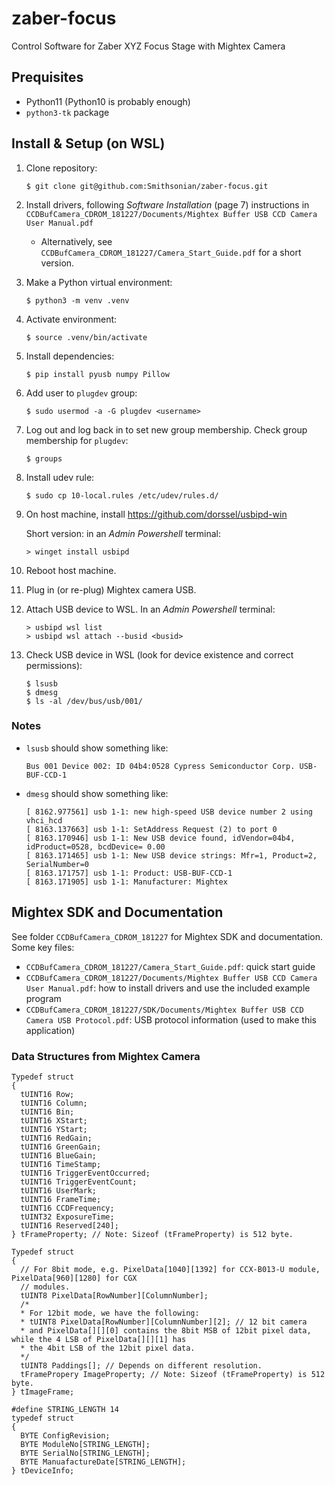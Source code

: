 # zaber-focus
Control Software for Zaber XYZ Focus Stage with Mightex Camera

## Prequisites
* Python11 (Python10 is probably enough)
* `python3-tk` package

## Install & Setup (on WSL)
1. Clone repository:
    ```
    $ git clone git@github.com:Smithsonian/zaber-focus.git
    ```
1. Install drivers, following *Software Installation* (page 7) instructions in `CCDBufCamera_CDROM_181227/Documents/Mightex Buffer USB CCD Camera User Manual.pdf`
    - Alternatively, see `CCDBufCamera_CDROM_181227/Camera_Start_Guide.pdf` for a short version.
1. Make a Python virtual environment:
    ```
    $ python3 -m venv .venv
    ```
1. Activate environment:
    ```
    $ source .venv/bin/activate
    ```
1. Install dependencies:
    ```
    $ pip install pyusb numpy Pillow
    ```
1. Add user to `plugdev` group:
    ```
    $ sudo usermod -a -G plugdev <username>
    ```
1. Log out and log back in to set new group membership. Check group membership for `plugdev`:
    ```
    $ groups
    ```
1. Install udev rule:
    ```
    $ sudo cp 10-local.rules /etc/udev/rules.d/
    ```
1. On host machine, install https://github.com/dorssel/usbipd-win

    Short version: in an *Admin Powershell* terminal:
    ```
    > winget install usbipd
    ```
1. Reboot host machine.
1. Plug in (or re-plug) Mightex camera USB.
1. Attach USB device to WSL. In an *Admin Powershell* terminal:
    ```
    > usbipd wsl list
    > usbipd wsl attach --busid <busid>
1. Check USB device in WSL (look for device existence and correct permissions):
    ```
    $ lsusb
    $ dmesg
    $ ls -al /dev/bus/usb/001/
    ```
### Notes
* `lsusb` should show something like:
    ```
    Bus 001 Device 002: ID 04b4:0528 Cypress Semiconductor Corp. USB-BUF-CCD-1
    ```
* `dmesg` should show something like:
    ```
    [ 8162.977561] usb 1-1: new high-speed USB device number 2 using vhci_hcd
    [ 8163.137663] usb 1-1: SetAddress Request (2) to port 0
    [ 8163.170946] usb 1-1: New USB device found, idVendor=04b4, idProduct=0528, bcdDevice= 0.00
    [ 8163.171465] usb 1-1: New USB device strings: Mfr=1, Product=2, SerialNumber=0
    [ 8163.171757] usb 1-1: Product: USB-BUF-CCD-1
    [ 8163.171905] usb 1-1: Manufacturer: Mightex
    ```

## Mightex SDK and Documentation
See folder `CCDBufCamera_CDROM_181227` for Mightex SDK and documentation. Some key files:
* `CCDBufCamera_CDROM_181227/Camera_Start_Guide.pdf`: quick start guide
* `CCDBufCamera_CDROM_181227/Documents/Mightex Buffer USB CCD Camera User Manual.pdf`: how to install drivers and use the included example program
* `CCDBufCamera_CDROM_181227/SDK/Documents/Mightex Buffer USB CCD Camera USB Protocol.pdf`: USB protocol information (used to make this application)

### Data Structures from Mightex Camera
```
Typedef struct
{
  tUINT16 Row;
  tUINT16 Column;
  tUINT16 Bin;
  tUINT16 XStart;
  tUINT16 YStart;
  tUINT16 RedGain;
  tUINT16 GreenGain;
  tUINT16 BlueGain;
  tUINT16 TimeStamp;
  tUINT16 TriggerEventOccurred;
  tUINT16 TriggerEventCount;
  tUINT16 UserMark;
  tUINT16 FrameTime;
  tUINT16 CCDFrequency;
  tUINT32 ExposureTime;
  tUINT16 Reserved[240];
} tFrameProperty; // Note: Sizeof (tFrameProperty) is 512 byte.
```
```
Typedef struct
{
  // For 8bit mode, e.g. PixelData[1040][1392] for CCX-B013-U module, PixelData[960][1280] for CGX
  // modules.
  tUINT8 PixelData[RowNumber][ColumnNumber];
  /*
  * For 12bit mode, we have the following:
  * tUINT8 PixelData[RowNumber][ColumnNumber][2]; // 12 bit camera
  * and PixelData[][][0] contains the 8bit MSB of 12bit pixel data, while the 4 LSB of PixelData[][][1] has
  * the 4bit LSB of the 12bit pixel data.
  */
  tUINT8 Paddings[]; // Depends on different resolution.
  tFramePropery ImageProperty; // Note: Sizeof (tFrameProperty) is 512 byte.
} tImageFrame;
```
```
#define STRING_LENGTH 14
typedef struct
{
  BYTE ConfigRevision;
  BYTE ModuleNo[STRING_LENGTH];
  BYTE SerialNo[STRING_LENGTH];
  BYTE ManuafactureDate[STRING_LENGTH];
} tDeviceInfo;
```
